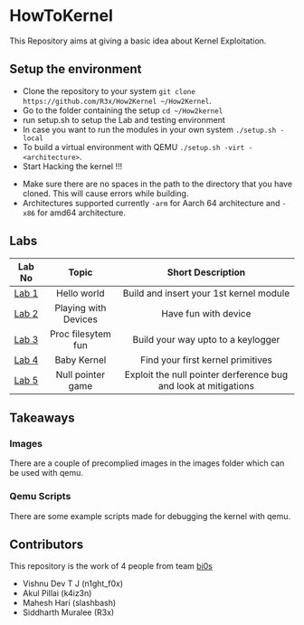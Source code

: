 # HowToKernel

This Repository aims at giving a basic idea about Kernel Exploitation.

## Setup the environment

- Clone the repository to your system `git clone https://github.com/R3x/How2Kernel ~/How2Kernel`.
- Go to the folder containing the setup `cd ~/How2kernel`
- run setup.sh to setup the Lab and testing environment
 - In case you want to run the modules in your own system `./setup.sh -local`
 - To build a virtual environment with QEMU `./setup.sh -virt -<architecture>`.
- Start Hacking the kernel !!!

* Make sure there are no spaces in the path to the directory that you have cloned. This will cause errors while building.
* Architectures supported currently `-arm` for Aarch 64 architecture and `-x86` for amd64 architecture.

 ## Labs

|Lab No|Topic|Short Description|
|:-:|:-:|:-:|
|[Lab 1](Lab1/)|Hello world|Build and insert your 1st kernel module|
|[Lab 2](Lab2/)|Playing with Devices|Have fun with device|
|[Lab 3](Lab3/)|Proc filesytem fun|Build your way upto to a keylogger|
|[Lab 4](Lab4/)|Baby Kernel|Find your first kernel primitives|
|[Lab 5](Lab5/)|Null pointer game|Exploit the null pointer derference bug and look at mitigations|

## Takeaways
 
### Images

There are a couple of precomplied images in the images folder which can be used with qemu.

### Qemu Scripts
 
There are some example scripts made for debugging the kernel with qemu.

## Contributors

This repository is the work of 4 people from team [bi0s](https://bi0s.in)

- Vishnu Dev T J (n1ght_f0x)
- Akul Pillai (k4iz3n)
- Mahesh Hari (slashbash)
- Siddharth Muralee (R3x)
